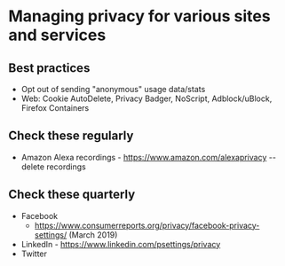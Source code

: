 Managing privacy for various sites and services
===============================================

Best practices
--------------
* Opt out of sending "anonymous" usage data/stats
* Web: Cookie AutoDelete, Privacy Badger, NoScript, Adblock/uBlock, Firefox Containers



Check these regularly
---------------------

* Amazon Alexa recordings - https://www.amazon.com/alexaprivacy -- delete recordings




Check these quarterly
---------------------
* Facebook
  * https://www.consumerreports.org/privacy/facebook-privacy-settings/  (March 2019)
* LinkedIn - https://www.linkedin.com/psettings/privacy
* Twitter
